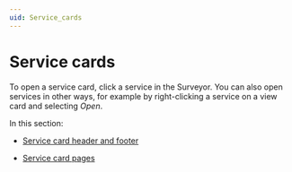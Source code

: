 ```yaml
---
uid: Service_cards
---
```


# Service cards

To open a service card, click a service in the Surveyor. You can also open services in other ways, for example by right-clicking a service on a view card and selecting *Open*.

In this section:

- [Service card header and footer](Service_card_header_and_footer.md)

- [Service card pages](Service_card_pages.md)
